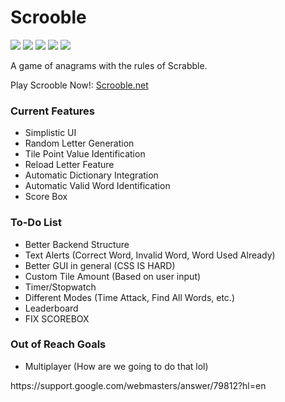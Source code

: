 # Scrooble
![](https://img.shields.io/github/stars/ColinLi33/ScrabbleSearch) ![](https://img.shields.io/github/forks/ColinLi33/ScrabbleSearch) ![](https://img.shields.io/github/tag/ColinLi33/ScrabbleSearch) ![](https://img.shields.io/github/release/ColinLi33/ScrabbleSearch) ![](https://img.shields.io/github/issues/ColinLi33/ScrabbleSearch)

A game of anagrams with the rules of Scrabble.

Play Scrooble Now!: [Scrooble.net](http://scrooble.net "Scrooble.net")

### Current Features
- Simplistic UI
- Random Letter Generation
- Tile Point Value Identification
- Reload Letter Feature
- Automatic Dictionary Integration
- Automatic Valid Word Identification
- Score Box

### To-Do List
- Better Backend Structure
- Text Alerts (Correct Word, Invalid Word, Word Used Already)
- Better GUI in general (CSS IS HARD)
- Custom Tile Amount (Based on user input)
- Timer/Stopwatch
- Different Modes (Time Attack, Find All Words, etc.)
- Leaderboard 
- FIX SCOREBOX

### Out of Reach Goals
- Multiplayer (How are we going to do that lol)


<!DOCTYPE html>
<html>
  <head>
    <meta charset="utf-8">
    <meta name="Description" CONTENT="Author: A.N. Author, Illustrator: P. Picture, Category: Books, Price:  £9.24, Length: 784 pages">
    <meta name="google-site-verification" content="+nxGUDJ4QpAZ5l9Bsjdi102tLVC21AIh5d1Nl23908vVuFHs34="/>
    <title>Example Books - high-quality used books for children</title>
    <meta name="robots" content="noindex,nofollow">
    https://support.google.com/webmasters/answer/79812?hl=en

